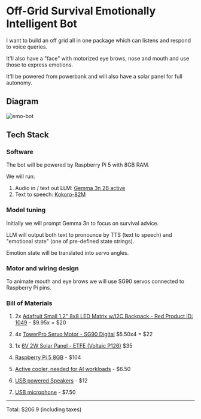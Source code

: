# Off-Grid Survival Emotionally Intelligent Bot

I want to build an off grid all in one package which can listens and respond to voice queries.

It'll also have a "face" with motorized eye brows, nose and mouth and use those to express emotions.

It'll be powered from powerbank and will also have a solar panel for full autonomy.

## Diagram

![emo-bot](https://github.com/user-attachments/assets/a9e7d037-9f7b-4a07-a5e5-0a4537610c8a)

## Tech Stack

### Software

The bot will be powered by Raspberry Pi 5 with 8GB RAM.

We will run:
1. Audio in / text out LLM: [Gemma 3n 2B active](https://huggingface.co/google/gemma-3n-E2B-it)
2. Text to speech: [Kokoro-82M](https://huggingface.co/hexgrad/Kokoro-82M)

### Model tuning

Initially we will prompt Gemma 3n to focus on survival advice.

LLM will output both text to pronounce by TTS (text to speech) and "emotional state" (one of pre-defined state strings).

Emotion state will be translated into servo angles.

### Motor and wiring design 

To animate mouth and eye brows we will use SG90 servos connected to Raspberry Pi pins.

### Bill of Materials

1. 2x [Adafruit Small 1.2" 8x8 LED Matrix w/I2C Backpack - Red Product ID: 1049](https://thepihut.com/products/adafruit-small-1-2-8x8-led-matrix-w-i2c-backpack-red) - $9.95x = $20

2. 4x [TowerPro Servo Motor - SG90 Digital](https://thepihut.com/products/towerpro-servo-motor-sg90-digital) $5.50x4 = $22

3. 1x [6V 2W Solar Panel - ETFE (Voltaic P126)](https://thepihut.com/products/6v-2w-solar-panel-etfe-voltaic-p126) $35
   
5. [Raspberry Pi 5 8GB](https://shop.pimoroni.com/products/raspberry-pi-5?variant=41044580171859) - $104
   
7. [Active cooler, needed for AI workloads](https://shop.pimoroni.com/products/raspberry-pi-5-active-cooler?variant=41044554580051) - $6.50
   
8. [USB powered Speakers](https://thepihut.com/products/usb-powered-speakers) - $12

9. [USB microphone](https://thepihut.com/products/mini-usb-microphone) - $7.50

------

Total: $206.9 (including taxes)
